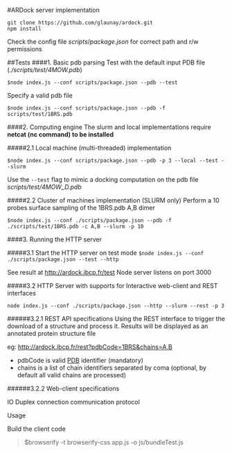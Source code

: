
#ARDock server implementation


	git clone https://github.com/glaunay/ardock.git
	npm install

Check the config file $scripts/package.json$ for correct path and r/w permissions





##Tests
####1. Basic pdb parsing
Test with the default input PDB file (_./scripts/test/4MOW.pdb_)

	$node index.js --conf scripts/package.json --pdb --test  
Specify a valid pdb file
	
	$node index.js --conf scripts/package.json --pdb -f scripts/test/1BRS.pdb
	
####2. Computing engine
The slurm and local implementations require **netcat (nc command) to be installed**
 
#####2.1 Local machine (multi-threaded) implementation
		
	$node index.js --conf scripts/package.json --pdb -p 3 --local --test --slurm

Use the `--test` flag to mimic a docking computation on the pdb file _scripts/test/4MOW_D.pdb_




#####2.2 Cluster of machines implementation (SLURM only)
Perform a 10 probes surface sampling of the 1BRS.pdb A,B dimer
	
	$node index.js --conf ./scripts/package.json --pdb -f ./scripts/test/1BRS.pdb -c A,B --slurm -p 10
	

####3. Running the HTTP server


#####3.1 Start the HTTP server on test mode
`$node index.js --conf ./scripts/package.json --test --http`

See result at http://ardock.ibcp.fr/test
Node server listens on port 3000 

#####3.2 HTTP Server with supports for Interactive web-client and REST interfaces

	node index.js --conf ./scripts/package.json --http --slurm --rest -p 3
 
######3.2.1 REST API specifications
Using the REST interface to trigger the download of a structure and process it.
Results will be displayed as an annotated protein structure file

eg: http://ardock.ibcp.fr/rest?pdbCode=1BRS&chains=A,B

*  pdbCode is valid [PDB](www.rcsb.org) identifier (mandatory)
* chains is a list of chain identifiers separated by coma (optional, by default all valid chains are processed)

######3.2.2 Web-client specifications

IO Duplex connection communication protocol
	
Usage

Build the client code
>$browserify -t browserify-css app.js -o js/bundleTest.js




